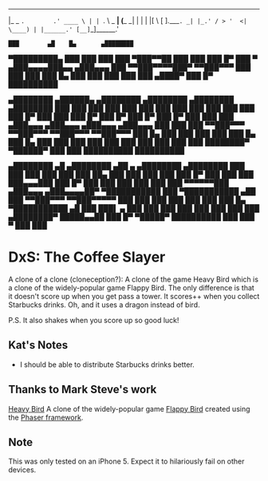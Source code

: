  ______            ______
|_   _ `.        .' ____ \
  | | `. \ _   __| (___ \_|
  | |  | |[ \ [  ]_.____`.
 _| |_.' / > '  <| \____) |
|______.' [__]`\_]\______.'


    ███        ▄█    █▄       ▄████████
▀█████████▄   ███    ███     ███    ███
   ▀███▀▀██   ███    ███     ███    █▀
    ███   ▀  ▄███▄▄▄▄███▄▄  ▄███▄▄▄
    ███     ▀▀███▀▀▀▀███▀  ▀▀███▀▀▀
    ███       ███    ███     ███    █▄
    ███       ███    ███     ███    ███
   ▄████▀     ███    █▀      ██████████

 ▄████████  ▄██████▄     ▄████████    ▄████████    ▄████████    ▄████████
███    ███ ███    ███   ███    ███   ███    ███   ███    ███   ███    ███
███    █▀  ███    ███   ███    █▀    ███    █▀    ███    █▀    ███    █▀
███        ███    ███  ▄███▄▄▄      ▄███▄▄▄      ▄███▄▄▄      ▄███▄▄▄
███        ███    ███ ▀▀███▀▀▀     ▀▀███▀▀▀     ▀▀███▀▀▀     ▀▀███▀▀▀
███    █▄  ███    ███   ███          ███          ███    █▄    ███    █▄
███    ███ ███    ███   ███          ███          ███    ███   ███    ███
████████▀   ▀██████▀    ███          ███          ██████████   ██████████

   ▄████████  ▄█          ▄████████ ▄██   ▄      ▄████████    ▄████████
  ███    ███ ███         ███    ███ ███   ██▄   ███    ███   ███    ███
  ███    █▀  ███         ███    ███ ███▄▄▄███   ███    █▀    ███    ███
  ███        ███         ███    ███ ▀▀▀▀▀▀███  ▄███▄▄▄      ▄███▄▄▄▄██▀
▀███████████ ███       ▀███████████ ▄██   ███ ▀▀███▀▀▀     ▀▀███▀▀▀▀▀
         ███ ███         ███    ███ ███   ███   ███    █▄  ▀███████████
   ▄█    ███ ███▌    ▄   ███    ███ ███   ███   ███    ███   ███    ███
 ▄████████▀  █████▄▄██   ███    █▀   ▀█████▀    ██████████   ███    ███
             ▀                                               ███    ███
# DxS: The Coffee Slayer
A clone of a clone (cloneception?): A clone of the game Heavy Bird which is a clone of the widely-popular game Flappy Bird. The only difference is that it doesn't score up when you get pass a tower. It scores++ when you collect Starbucks drinks. Oh, and it uses a dragon instead of bird.

P.S.
It also shakes when you score up so good luck!

## Kat's Notes
* I should be able to distribute Starbucks drinks better.

## Thanks to Mark Steve's work
[Heavy Bird](http://marksteve.com/dtmb/)
A clone of the widely-popular game [Flappy Bird](http://en.wikipedia.org/wiki/Flappy_Bird) created using the [Phaser framework](http://phaser.io/).

## Note
This was only tested on an iPhone 5. Expect it to hilariously fail on other devices.

